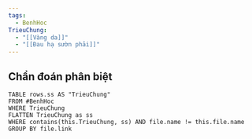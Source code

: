 ```yaml
---
tags:
  - BenhHoc
TrieuChung:
  - "[[Vàng da]]"
  - "[[Đau hạ sườn phải]]"
---
```

## Chẩn đoán phân biệt
```dataview
TABLE rows.ss AS "TrieuChung"
FROM #BenhHoc
WHERE TrieuChung
FLATTEN TrieuChung as ss
WHERE contains(this.TrieuChung, ss) AND file.name != this.file.name
GROUP BY file.link
```
